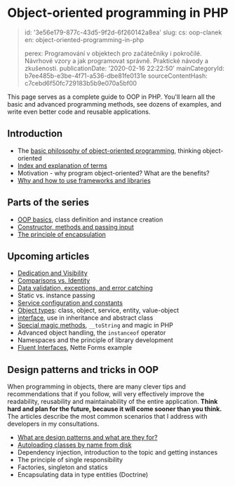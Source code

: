Object-oriented programming in PHP
==================================

> id: '3e56e179-877c-43d5-9f2d-6f260142a8ea'
> slug:
> 	cs: oop-clanek
> 	en: object-oriented-programming-in-php
> 
> perex: Programování v objektech pro začátečníky i pokročilé. Návrhové vzory a jak programovat správně. Praktické návody a zkušenosti.
> publicationDate: '2020-02-16 22:22:50'
> mainCategoryId: b7ee485b-e3be-4f71-a536-dbe81fe0131e
> sourceContentHash: c7cebd6f50fc729183b5b9e070a5bf00

This page serves as a complete guide to OOP in PHP. You'll learn all the basic and advanced programming methods, see dozens of examples, and write even better code and reusable applications.

Introduction
--------------------

- The <a href="/philosophy-oop">basic philosophy of object-oriented programming</a>, thinking object-oriented
- <a href="/oop-concepts">Index and explanation of terms</a>
- Motivation - why program object-oriented? What are the benefits?
- <a href="/proc-use-frameworks">Why and how to use frameworks and libraries</a>

Parts of the series
------------

- <a href="/uvod-do-oop">OOP basics</a>, class definition and instance creation
- <a href="/methods-and-passing-input">Constructor, methods and passing input</a>
- <a href="/encapsulation">The principle of encapsulation</a>

Upcoming articles
-------------------

- <a href="/dedication-and-visibility">Dedication and Visibility</a>
- <a href="/comparisons-vs-identity-oop">Comparisons vs. Identity</a>
- <a href="/exceptions">Data validation, exceptions, and error catching</a>
- Static vs. instance passing
- <a href="/service-configuration">Service configuration and constants</a>
- <a href="/object-types">Object types</a>: class, object, service, entity, value-object
- <a href="/interface">interface</a>, use in inheritance and abstract class
- <a href="/magicke-methods-oop">Special magic methods</a>, `__toString` and magic in PHP
- Advanced object handling, the `instanceof` operator
- Namespaces and the principle of library development
- <a href="/fluent-interfaces">Fluent Interfaces</a>, Nette Forms example

Design patterns and tricks in OOP
----------------------------

When programming in objects, there are many clever tips and recommendations that if you follow, will very effectively improve the readability, reusability and maintainability of the entire application. **Think hard and plan for the future, because it will come sooner than you think.** The articles describe the most common scenarios that I address with developers in my consultations.

- <a href="/design-patterns">What are design patterns and what are they for?</a>
- <a href="/autoloading-trid">Autoloading classes by name from disk</a>
- Dependency injection, introduction to the topic and getting instances
- The principle of single responsibility
- Factories, singleton and statics
- Encapsulating data in type entities (Doctrine)
